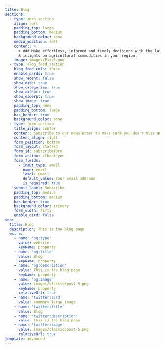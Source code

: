 ```yaml
---
title: Blog
sections:
  - type: hero_section
    align: left
    padding_top: large
    padding_bottom: medium
    background_color: none
    media_position: left
    content: >
      > ### Make effortless, informed and timely decisions with the latest news
      & insights on agricultural commodities in your region.
    image: images/Pixel.png
  - type: blog_feed_section
    blog_feed_cols: three
    enable_cards: true
    show_recent: false
    show_date: true
    show_categories: true
    show_author: true
    show_excerpt: true
    show_image: true
    padding_top: none
    padding_bottom: large
    has_border: true
    background_color: none
  - type: form_section
    title_align: center
    content: Subscribe to our newsletter to make sure you don't miss anything.
    content_align: right
    form_position: bottom
    form_layout: stacked
    form_id: subscribeForm
    form_action: /thank-you
    form_fields:
      - input_type: email
        name: email
        label: Email
        default_value: Your email address
        is_required: true
    submit_label: Subscribe
    padding_top: medium
    padding_bottom: medium
    has_border: true
    background_color: primary
    form_width: fifty
    enable_card: false
seo:
  title: Blog
  description: This is the blog page
  extra:
    - name: 'og:type'
      value: website
      keyName: property
    - name: 'og:title'
      value: Blog
      keyName: property
    - name: 'og:description'
      value: This is the blog page
      keyName: property
    - name: 'og:image'
      value: images/classic/post-5.png
      keyName: property
      relativeUrl: true
    - name: 'twitter:card'
      value: summary_large_image
    - name: 'twitter:title'
      value: Blog
    - name: 'twitter:description'
      value: This is the blog page
    - name: 'twitter:image'
      value: images/classic/post-5.png
      relativeUrl: true
template: advanced
---
```

